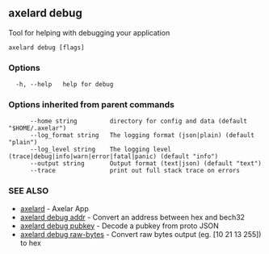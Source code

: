 ## axelard debug

Tool for helping with debugging your application

```
axelard debug [flags]
```

### Options

```
  -h, --help   help for debug
```

### Options inherited from parent commands

```
      --home string         directory for config and data (default "$HOME/.axelar")
      --log_format string   The logging format (json|plain) (default "plain")
      --log_level string    The logging level (trace|debug|info|warn|error|fatal|panic) (default "info")
      --output string       Output format (text|json) (default "text")
      --trace               print out full stack trace on errors
```

### SEE ALSO

- [axelard](axelard.md)	 - Axelar App
- [axelard debug addr](axelard_debug_addr.md)	 - Convert an address between hex and bech32
- [axelard debug pubkey](axelard_debug_pubkey.md)	 - Decode a pubkey from proto JSON
- [axelard debug raw-bytes](axelard_debug_raw-bytes.md)	 - Convert raw bytes output (eg. \[10 21 13 255\]) to hex
